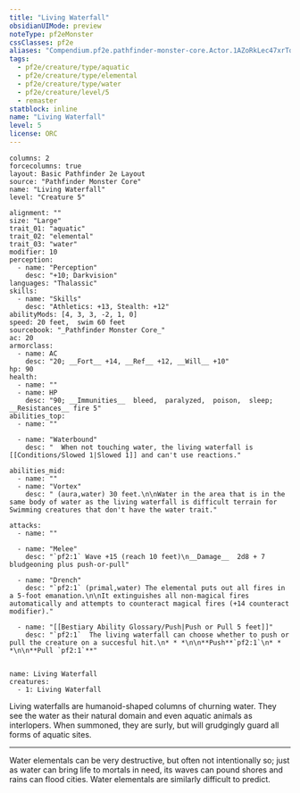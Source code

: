 ```yaml
---
title: "Living Waterfall"
obsidianUIMode: preview
noteType: pf2eMonster
cssClasses: pf2e
aliases: "Compendium.pf2e.pathfinder-monster-core.Actor.1AZoRkLec47xrTqY" 
tags:
  - pf2e/creature/type/aquatic
  - pf2e/creature/type/elemental
  - pf2e/creature/type/water
  - pf2e/creature/level/5
  - remaster
statblock: inline
name: "Living Waterfall"
level: 5
license: ORC
---
```


```statblock
columns: 2
forcecolumns: true
layout: Basic Pathfinder 2e Layout
source: "Pathfinder Monster Core"
name: "Living Waterfall"
level: "Creature 5"

alignment: ""
size: "Large"
trait_01: "aquatic"
trait_02: "elemental"
trait_03: "water"
modifier: 10
perception:
  - name: "Perception"
    desc: "+10; Darkvision"
languages: "Thalassic"
skills:
  - name: "Skills"
    desc: "Athletics: +13, Stealth: +12"
abilityMods: [4, 3, 3, -2, 1, 0]
speed: 20 feet,  swim 60 feet
sourcebook: "_Pathfinder Monster Core_"
ac: 20
armorclass:
  - name: AC
    desc: "20; __Fort__ +14, __Ref__ +12, __Will__ +10"
hp: 90
health:
  - name: ""
  - name: HP
    desc: "90; __Immunities__  bleed,  paralyzed,  poison,  sleep; __Resistances__ fire 5"
abilities_top:
  - name: ""

  - name: "Waterbound"
    desc: "  When not touching water, the living waterfall is [[Conditions/Slowed 1|Slowed 1]] and can't use reactions."

abilities_mid:
  - name: ""
  - name: "Vortex"
    desc: " (aura,water) 30 feet.\n\nWater in the area that is in the same body of water as the living waterfall is difficult terrain for Swimming creatures that don't have the water trait."

attacks:
  - name: ""

  - name: "Melee"
    desc: "`pf2:1` Wave +15 (reach 10 feet)\n__Damage__  2d8 + 7 bludgeoning plus push-or-pull"

  - name: "Drench"
    desc: "`pf2:1` (primal,water) The elemental puts out all fires in a 5-foot emanation.\n\nIt extinguishes all non-magical fires automatically and attempts to counteract magical fires (+14 counteract modifier)."

  - name: "[[Bestiary Ability Glossary/Push|Push or Pull 5 feet]]"
    desc: "`pf2:1`  The living waterfall can choose whether to push or pull the creature on a succesful hit.\n* * *\n\n**Push**`pf2:1`\n* * *\n\n**Pull `pf2:1`**"
 
```

```encounter-table
name: Living Waterfall
creatures:
  - 1: Living Waterfall
```



Living waterfalls are humanoid-shaped columns of churning water. They see the water as their natural domain and even aquatic animals as interlopers. When summoned, they are surly, but will grudgingly guard all forms of aquatic sites.

* * *

Water elementals can be very destructive, but often not intentionally so; just as water can bring life to mortals in need, its waves can pound shores and rains can flood cities. Water elementals are similarly difficult to predict.
